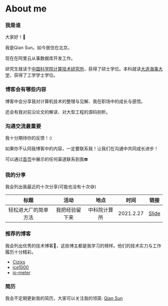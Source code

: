# About me


### 我是谁

大家好！👏

我是Qian Sun。如今居住在北京。

现在在阿里云从事数据库开发工作。

研究生就读于[中国科学院计算技术研究所](http://www.ict.ac.cn)，获得了硕士学位。本科就读[大连海事大学](https://www.dlmu.edu.cn)，获得了工学学士学位。

### 博客会有哪些内容

博客中会分享我对计算机技术的整理与见解、我在职场中的成长与感悟。

还会有我对前沿论文的解读、对大型工程的源码剖析。

### 沟通交流最重要

我十分期待你的反馈！:)

如果你不认同我博客中的内容，一定要联系我！让我们在沟通中共同成长进步！

可以通过[首页](/)中展示的任何渠道联系到我☎️

### 我的分享

我会列出我最近的十次分享(可能也没有十次😅)

| 标题                 | 活动           | 地点         | 时间      | 链接                                                         |
| :--------------------: | :--------------: | :------------: | :---------: | :------------------------------------------------------------: |
| 轻松进大厂的简单方法 | 我把经验留下来 | 中科院计算所 | 2021.2.27 | [Slide](https://docs.qq.com/slide/DSktucVF6cFBhRnBD) |

### 推荐的博客

我会列出优秀的技术博客📝，这些博主都是我学习的榜样。他们的技术实力与工作履历十分精彩。

* [Cizixs](https://cizixs.com)
* [ice1000](https://ice1000.org)
* [io-meter](https://io-meter.com)

### 简历

我会不定期更新我的简历，大家可以关注我的领英: [Qian Sun](https://www.linkedin.com/in/qian-sun-98536b180/)
